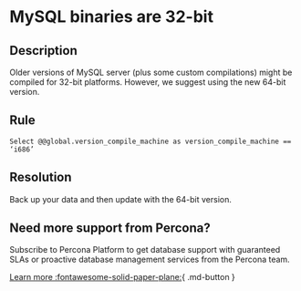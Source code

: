 # MySQL binaries are 32-bit

## Description

Older versions of MySQL server (plus some custom compilations) might be compiled for 32-bit platforms.
However, we suggest using the new 64-bit version.


## Rule

`Select @@global.version_compile_machine as version_compile_machine == ‘i686’`


## Resolution

Back up your data and then update with the 64-bit version.

## Need more support from Percona?

Subscribe to Percona Platform to get database support with guaranteed SLAs or proactive database management services from the Percona team.

[Learn more :fontawesome-solid-paper-plane:](https://per.co.na/subscribe){ .md-button }